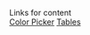 Links for content <br/>
[Color Picker](https://www.w3schools.com/colors/colors_picker.asp)
[Tables](https://www.w3schools.com/tags/tag_table.asp)
